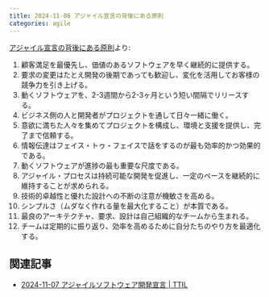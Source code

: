 ```yaml
---
title: 2024-11-08 アジャイル宣言の背後にある原則
categories: agile
---
```


[アジャイル宣言の背後にある原則](https://agilemanifesto.org/iso/ja/principles.html)より:

1.	顧客満足を最優先し、価値のあるソフトウェアを早く継続的に提供する。
2.	要求の変更はたとえ開発の後期であっても歓迎し、変化を活用してお客様の競争力を引き上げる。
3.	動くソフトウェアを、2-3週間から2-3ヶ月という短い間隔でリリースする。
4.	ビジネス側の人と開発者がプロジェクトを通して日々一緒に働く。
5.	意欲に満ちた人々を集めてプロジェクトを構成し、環境と支援を提供し、完了まで信頼する。
6.	情報伝達はフェイス・トゥ・フェイスで話をするのが最も効率的かつ効果的である。
7.	動くソフトウェアが進捗の最も重要な尺度である。
8.	アジャイル・プロセスは持続可能な開発を促進し、一定のペースを継続的に維持することが求められる。
9.	技術的卓越性と優れた設計への不断の注意が機敏さを高める。
10.	シンプルさ（ムダなく作れる量を最大化すること）が本質である。
11.	最良のアーキテクチャ、要求、設計は自己組織的なチームから生まれる。
12.	チームは定期的に振り返り、効率を高めるために自分たちのやり方を最適化する。

## 関連記事

- [2024-11-07 アジャイルソフトウェア開発宣言 \| TTIL](/2024-11-07)
